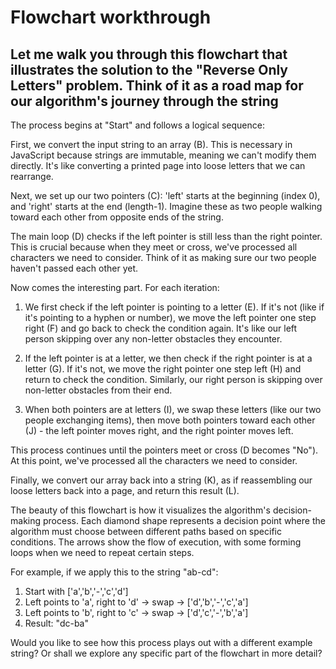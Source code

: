 # **Flowchart workthrough**

## Let me walk you through this flowchart that illustrates the solution to the "Reverse Only Letters" problem. Think of it as a road map for our algorithm's journey through the string

The process begins at "Start" and follows a logical sequence:

First, we convert the input string to an array (B). This is necessary in JavaScript because strings are immutable, meaning we can't modify them directly. It's like converting a printed page into loose letters that we can rearrange.

Next, we set up our two pointers (C): 'left' starts at the beginning (index 0), and 'right' starts at the end (length-1). Imagine these as two people walking toward each other from opposite ends of the string.

The main loop (D) checks if the left pointer is still less than the right pointer. This is crucial because when they meet or cross, we've processed all characters we need to consider. Think of it as making sure our two people haven't passed each other yet.

Now comes the interesting part. For each iteration:

1. We first check if the left pointer is pointing to a letter (E). If it's not (like if it's pointing to a hyphen or number), we move the left pointer one step right (F) and go back to check the condition again. It's like our left person skipping over any non-letter obstacles they encounter.

2. If the left pointer is at a letter, we then check if the right pointer is at a letter (G). If it's not, we move the right pointer one step left (H) and return to check the condition. Similarly, our right person is skipping over non-letter obstacles from their end.

3. When both pointers are at letters (I), we swap these letters (like our two people exchanging items), then move both pointers toward each other (J) - the left pointer moves right, and the right pointer moves left.

This process continues until the pointers meet or cross (D becomes "No"). At this point, we've processed all the characters we need to consider.

Finally, we convert our array back into a string (K), as if reassembling our loose letters back into a page, and return this result (L).

The beauty of this flowchart is how it visualizes the algorithm's decision-making process. Each diamond shape represents a decision point where the algorithm must choose between different paths based on specific conditions. The arrows show the flow of execution, with some forming loops when we need to repeat certain steps.

For example, if we apply this to the string "ab-cd":

1. Start with ['a','b','-','c','d']
2. Left points to 'a', right to 'd' → swap → ['d','b','-','c','a']
3. Left points to 'b', right to 'c' → swap → ['d','c','-','b','a']
4. Result: "dc-ba"

Would you like to see how this process plays out with a different example string? Or shall we explore any specific part of the flowchart in more detail?
